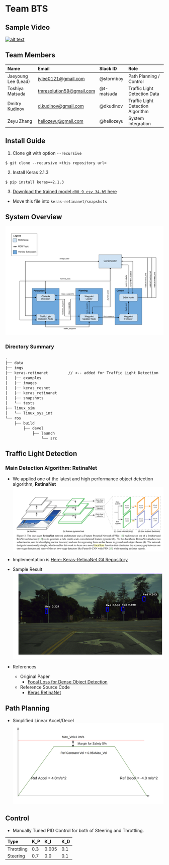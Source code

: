 
[image1]: ./final-project-ros-graph-v2.png
[image2]: ./RetinaNet.png
[image3]: ./TrafficLightDetection.png
[image4]: ./PathPlanning.png

# Team BTS

## Sample Video
[![alt text](https://img.youtube.com/vi/-qO-iFIxGf0/0.jpg)](https://youtu.be/-qO-iFIxGf0)

## Team Members
| Name                    | Email                     | Slack ID    | Role |
| :--                     | :--                       | :--         |:--     |
| Jaeyoung Lee (Lead)     | jylee0121@gmail.com       | @stormboy   | Path Planning / Control |
| Toshiya Matsuda         | tmresolution59@gmail.com  | @t-matsuda  | Traffic Light Detection Data  |
| Dmitry Kudinov          | d.kudinov@gmail.com       | @dkudinov   | Traffic Light Detection Algorithm |
| Zeyu Zhang              | hellozeyu@gmail.com       | @hellozeyu  | System Integration |

## Install Guide

1. Clone git with option `--recursive`
```
$ git clone --recursive <this repository url>
```
2. Install Keras 2.1.3
```
$ pip install keras==2.1.3
```
3. [Download the trained model `d00_9_csv_34.h5` here](https://www.dropbox.com/s/xpifcgnw0lcd5ce/d00_9_csv_34.h5?dl=0)
  * Move this file into `keras-retinanet/snapshots`

## System Overview

![alt text][image1]

### Directory Summary
```
.
├── data
├── imgs
├── keras-retinanet         // <-- added for Traffic Light Detection
│   ├── examples
│   ├── images
│   ├── keras_resnet
│   ├── keras_retinanet
│   ├── snapshots
│   └── tests
├── linux_sim
│   └── linux_sys_int
└── ros
    ├── build
        ├── devel
            ├── launch
                └── src
```

## Traffic Light Detection
### Main Detection Algorithm: **RetinaNet**
* We applied one of the latest and high performance object detection algorithm, **RetinaNet**
  ![alt text][image2]

* Implementation is [Here: Keras-RetinaNet Git Repository](https://github.com/dmitrykudinov/keras-retinanet/)
* Sample Result
  ![alt text][image3]

* References
  * Original Paper
    * [Focal Loss for Dense Object Detection](https://arxiv.org/abs/1708.02002)
  * Reference Source Code
    * [Keras RetinaNet](https://github.com/fizyr/keras-retinanet)

## Path Planning

* Simplified Linear Accel/Decel
![alt text][image4]

## Control

* Manually Tuned PID Control for both of Steering and Throttling.

| Type           | K_P  | K_I     | K_D |
| :--            | :--  | :--     |:--  |
| Throttling     | 0.3  | 0.005   | 0.1 |
| Steering       | 0.7  | 0.0     | 0.1 |


